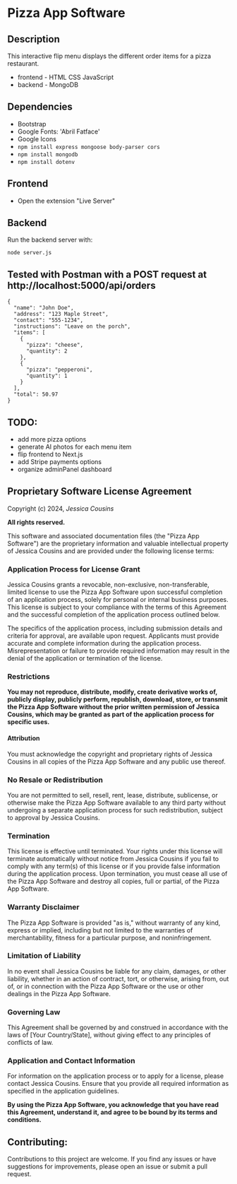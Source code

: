 # Pizza App Software

## Description

This interactive flip menu displays the different order items for a pizza restaurant.

- frontend - HTML CSS JavaScript
- backend - MongoDB

## Dependencies

- Bootstrap
- Google Fonts: 'Abril Fatface'
- Google Icons
- `npm install express mongoose body-parser cors`
- `npm install mongodb`
- `npm install dotenv`

## Frontend

- Open the extension "Live Server"

## Backend

Run the backend server with:

```
node server.js
```

## Tested with Postman with a POST request at http://localhost:5000/api/orders

```
{
  "name": "John Doe",
  "address": "123 Maple Street",
  "contact": "555-1234",
  "instructions": "Leave on the porch",
  "items": [
    {
      "pizza": "cheese",
      "quantity": 2
    },
    {
      "pizza": "pepperoni",
      "quantity": 1
    }
  ],
  "total": 50.97
}

```

## TODO:

- add more pizza options
- generate AI photos for each menu item
- flip frontend to Next.js
- add Stripe payments options
- organize adminPanel dashboard

## Proprietary Software License Agreement

Copyright (c) 2024, _Jessica Cousins_

**All rights reserved.**

This software and associated documentation files (the "Pizza App Software") are the proprietary information and valuable intellectual property of Jessica Cousins and are provided under the following license terms:

### Application Process for License Grant

Jessica Cousins grants a revocable, non-exclusive, non-transferable, limited license to use the Pizza App Software upon successful completion of an application process, solely for personal or internal business purposes. This license is subject to your compliance with the terms of this Agreement and the successful completion of the application process outlined below.

The specifics of the application process, including submission details and criteria for approval, are available upon request. Applicants must provide accurate and complete information during the application process. Misrepresentation or failure to provide required information may result in the denial of the application or termination of the license.

### Restrictions

**You may not reproduce, distribute, modify, create derivative works of, publicly display, publicly perform, republish, download, store, or transmit the Pizza App Software without the prior written permission of Jessica Cousins, which may be granted as part of the application process for specific uses.**

#### Attribution

You must acknowledge the copyright and proprietary rights of Jessica Cousins in all copies of the Pizza App Software and any public use thereof.

### No Resale or Redistribution

You are not permitted to sell, resell, rent, lease, distribute, sublicense, or otherwise make the Pizza App Software available to any third party without undergoing a separate application process for such redistribution, subject to approval by Jessica Cousins.

### Termination

This license is effective until terminated. Your rights under this license will terminate automatically without notice from Jessica Cousins if you fail to comply with any term(s) of this license or if you provide false information during the application process. Upon termination, you must cease all use of the Pizza App Software and destroy all copies, full or partial, of the Pizza App Software.

### Warranty Disclaimer

The Pizza App Software is provided "as is," without warranty of any kind, express or implied, including but not limited to the warranties of merchantability, fitness for a particular purpose, and noninfringement.

### Limitation of Liability

In no event shall Jessica Cousins be liable for any claim, damages, or other liability, whether in an action of contract, tort, or otherwise, arising from, out of, or in connection with the Pizza App Software or the use or other dealings in the Pizza App Software.

### Governing Law

This Agreement shall be governed by and construed in accordance with the laws of [Your Country/State], without giving effect to any principles of conflicts of law.

### Application and Contact Information

For information on the application process or to apply for a license, please contact Jessica Cousins. Ensure that you provide all required information as specified in the application guidelines.

**By using the Pizza App Software, you acknowledge that you have read this Agreement, understand it, and agree to be bound by its terms and conditions.**

## Contributing:

Contributions to this project are welcome. If you find any issues or have suggestions for improvements, please open an issue or submit a pull request.

